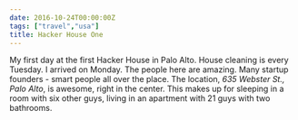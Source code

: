```yaml
---
date: 2016-10-24T00:00:00Z
tags: ["travel","usa"]
title: Hacker House One
---
```


My first day at the first Hacker House in Palo Alto. House cleaning
is every Tuesday. I arrived on Monday. The people here are amazing.
Many startup founders - smart people all over the place. The
location, _635 Webster St., Palo Alto_, is awesome, right in the
center.  This makes up for sleeping in a room with six other guys,
living in an apartment with 21 guys with two bathrooms.
